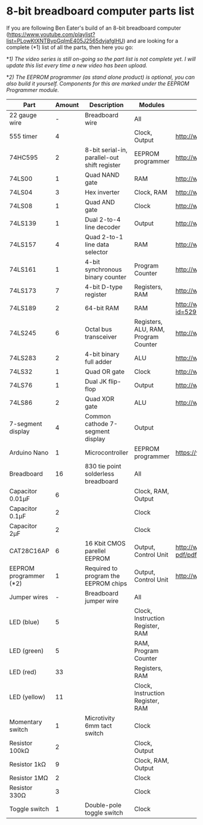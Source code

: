 # 8-bit breadboard computer parts list
If you are following Ben Eater's build of an 8-bit breadboard computer (https://www.youtube.com/playlist?list=PLowKtXNTBypGqImE405J2565dvjafglHU) and are looking for a complete (*1) list of all the parts, then here you go:

**1) The video series is still on-going so the part list is not complete yet. I will update this list every time a new video has been upload.*

**2) The EEPROM programmer (as stand alone product) is optional, you can also build it yourself. Components for this are marked under the EEPROM Programmer module.*

| Part | Amount | Description | Modules | Datasheet |
| --- | --- | --- | --- | --- |
| 22 gauge wire | - | Breadboard wire | All |  |
| 555 timer | 4 |  | Clock, Output | http://www.ti.com/lit/ds/symlink/lm555.pdf |
| 74HC595 | 2 | 8-bit serial-in, parallel-out shift register | EEPROM programmer | http://www.nxp.com/documents/data_sheet/74HC_HCT595.pdf |
| 74LS00 | 1 | Quad NAND gate | RAM | http://www.ti.com/lit/ds/symlink/sn7400.pdf |
| 74LS04 | 3 | Hex inverter | Clock, RAM | http://www.ti.com/lit/ds/symlink/sn74ls04.pdf |
| 74LS08 | 1 | Quad AND gate | Clock | http://www.ti.com/lit/ds/symlink/sn74ls08.pdf |
| 74LS139 | 1 | Dual 2-to-4 line decoder | Output | http://www.ti.com/lit/ds/symlink/sn54ls139a.pdf |
| 74LS157 | 4 | Quad 2-to-1 line data selector | RAM | http://www.ti.com/lit/ds/symlink/54ls157.pdf |
| 74LS161 | 1 | 4-bit synchronous binary counter | Program Counter | http://www.ti.com/lit/ds/symlink/sn74ls161a.pdf |
| 74LS173 | 7 | 4-bit D-type register | Registers, RAM | http://www.ti.com/lit/ds/symlink/sn74173.pdf |
| 74LS189 | 2 | 64-bit RAM | RAM | http://www.ndatasheet.com/datasheet-frame/300/mdownload.php?id=529296 |
| 74LS245 | 6 | Octal bus transceiver | Registers, ALU, RAM, Program Counter | http://www.ti.com/lit/ds/symlink/sn74ls245.pdf |
| 74LS283 | 2 | 4-bit binary full adder | ALU | http://www.ti.com/lit/ds/symlink/sn54s283.pdf |
| 74LS32 | 1 | Quad OR gate | Clock | http://www.ti.com/lit/ds/symlink/sn54ls32.pdf |
| 74LS76  | 1 | Dual JK flip-flop | Output | http://www.ti.com/lit/ds/symlink/sn5476.pdf |
| 74LS86 | 2 | Quad XOR gate | ALU | http://www.ti.com/lit/ds/symlink/sn74ls86a.pdf |
| 7-segment display | 4 | Common cathode 7-segment display | Output |  |
| Arduino Nano | 1 | Microcontroller | EEPROM programmer | https://www.arduino.cc/en/uploads/Main/ArduinoNanoManual23.pdf |
| Breadboard | 16 | 830 tie point solderless breadboard | All |  |
| Capacitor 0.01µF | 6 |  | Clock, RAM, Output |  |
| Capacitor 0.1µF | 2 |  | Clock |  |
| Capacitor 2µF | 2 |  | Clock |  |
| CAT28C16AP | 6 | 16 Kbit CMOS parellel EEPROM | Output, Control Unit | http://www.alldatasheet.com/datasheet-pdf/pdf/57374/CATALYST/CAT28C16AP-20T.html |
| EEPROM programmer (*2) | 1 | Required to program the EEPROM chips | Output, Control Unit | http://www.ebay.com/itm/191816776888 |
| Jumper wires | - | Breadboard jumper wire | All |  |
| LED (blue) | 5 |  | Clock, Instruction Register, RAM |  |
| LED (green) | 5 |  | RAM, Program Counter |  |
| LED (red) | 33 |  | Registers, RAM |  |
| LED (yellow) | 11 |  | Clock, Instruction Register, RAM |  |
| Momentary switch | 1 | Microtivity 6mm tact switch | Clock |  |
| Resistor 100kΩ | 2 |  | Clock, Output |  |
| Resistor 1kΩ | 9 |  | Clock, RAM, Output |  |
| Resistor 1MΩ | 2 |  | Clock |  |
| Resistor 330Ω | 3 |  | Clock |  |
| Toggle switch | 1 | Double-pole toggle switch | Clock | 
